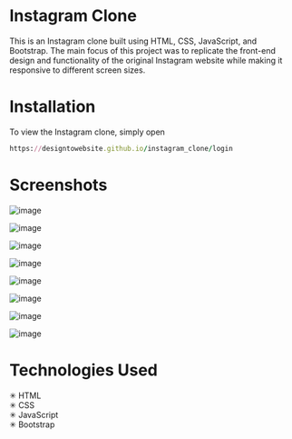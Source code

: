 # Instagram Clone

This is an Instagram clone built using HTML, CSS, JavaScript, and Bootstrap. The main focus of this project was to replicate the front-end design and functionality of the original Instagram website while making it responsive to different screen sizes.

# Installation

To view the Instagram clone, simply open 
```ruby
https://designtowebsite.github.io/instagram_clone/login
```
# Screenshots

![image](https://user-images.githubusercontent.com/74991230/232751341-87ecf3de-0ce7-4c09-9486-2ede34c837b3.png)

![image](https://user-images.githubusercontent.com/74991230/232751566-b7b07a68-b7cc-4459-9e8d-7e9e2e2cb7e6.png)

![image](https://user-images.githubusercontent.com/74991230/232751724-5f9b60bf-a2f6-4e74-b837-dccdd9082eac.png)

![image](https://user-images.githubusercontent.com/74991230/232751821-ddf33ddc-cfae-4b9f-98b0-f6d25c07d4d5.png)

![image](https://user-images.githubusercontent.com/74991230/232751943-065dcfd8-e925-4d24-a63e-21695e3458bf.png)

![image](https://user-images.githubusercontent.com/74991230/232752075-75bed5c3-16b7-4eed-be76-7c78a3440b0d.png)

![image](https://user-images.githubusercontent.com/74991230/232752130-10822b94-1441-4bb8-9c41-a4bc9fb6e98c.png)

![image](https://user-images.githubusercontent.com/74991230/232752215-eac73b57-432b-47a6-88cb-6845268dad6d.png)


# Technologies Used

✳ HTML </br>
✳ CSS  </br>
✳ JavaScript  </br>
✳ Bootstrap  </br>

